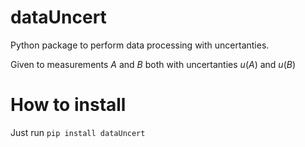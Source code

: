 # dataUncert
Python package to perform data processing with uncertanties.

Given to measurements  $`A`$ and $`B`$ both with uncertanties $`u(A)`$ and $`u(B)`$


# How to install
Just run ```pip install dataUncert```
